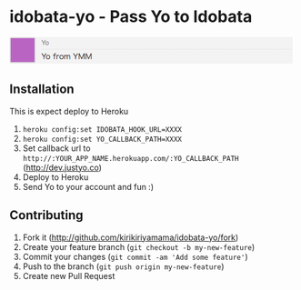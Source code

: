 # idobata-yo - Pass Yo to Idobata
![idobata.png](image/idobata.png)

## Installation
This is expect deploy to Heroku

 1. `heroku config:set IDOBATA_HOOK_URL=XXXX`
 1. `heroku config:set YO_CALLBACK_PATH=XXXX`
 1. Set callback url to `http://:YOUR_APP_NAME.herokuapp.com/:YO_CALLBACK_PATH` (http://dev.justyo.co)
 1. Deploy to Heroku
 1. Send Yo to your account and fun :)

## Contributing
 1. Fork it (http://github.com/kirikiriyamama/idobata-yo/fork)
 1. Create your feature branch (`git checkout -b my-new-feature`)
 1. Commit your changes (`git commit -am 'Add some feature'`)
 1. Push to the branch (`git push origin my-new-feature`)
 1. Create new Pull Request
